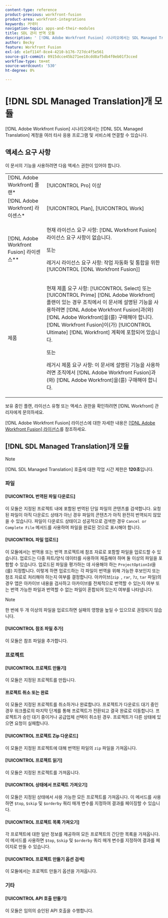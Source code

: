 ```yaml
---
content-type: reference
product-previous: workfront-fusion
product-area: workfront-integrations
keywords: 커넥터
navigation-topic: apps-and-their-modules
title: SDL 관리 번역 모듈
description: ' [!DNL Adobe Workfront Fusion] 시나리오에서는 SDL Managed Translation 계정을 여러 타사 응용 프로그램 및 서비스에 연결할 수 있습니다.'
author: Becky
feature: Workfront Fusion
exl-id: e1ef114f-8ce4-4210-b176-727dc4f5e561
source-git-commit: 0915dcce45b271ee18cdd8af5db4f0eb01f3cced
workflow-type: tm+mt
source-wordcount: '530'
ht-degree: 0%

---
```


# [!DNL SDL Managed Translation]개 모듈

[!DNL Adobe Workfront Fusion] 시나리오에서는 [!DNL SDL Managed Translation] 계정을 여러 타사 응용 프로그램 및 서비스에 연결할 수 있습니다.

## 액세스 요구 사항

이 문서의 기능을 사용하려면 다음 액세스 권한이 있어야 합니다.

<table style="table-layout:auto"> 
 <col> 
 <col> 
 <tbody> 
  <tr> 
   <td role="rowheader">[!DNL Adobe Workfront] 플랜*</td>
  <td> <p>[!UICONTROL Pro] 이상</p> </td>
  </tr> 
  <tr data-mc-conditions=""> 
   <td role="rowheader">[!DNL Adobe Workfront] 라이센스*</td>
   <td> <p>[!UICONTROL Plan], [!UICONTROL Work]</p> </td> 
  </tr> 
  <tr> 
   <td role="rowheader">[!DNL Adobe Workfront Fusion] 라이센스**</td> 
   <td>
   <p>현재 라이선스 요구 사항: [!DNL Workfront Fusion] 라이선스 요구 사항이 없습니다.</p>
   <p>또는</p>
   <p>레거시 라이선스 요구 사항: 작업 자동화 및 통합을 위한 [!UICONTROL [!DNL Workfront Fusion]] </p>
   </td> 
  </tr> 
  <tr> 
   <td role="rowheader">제품</td> 
   <td>
   <p>현재 제품 요구 사항: [!UICONTROL Select] 또는 [!UICONTROL Prime] [!DNL Adobe Workfront] 플랜이 있는 경우 조직에서 이 문서에 설명된 기능을 사용하려면 [!DNL Adobe Workfront Fusion]과(와) [!DNL Adobe Workfront]을(를) 구매해야 합니다. [!DNL Workfront Fusion]이(가) [!UICONTROL Ultimate] [!DNL Workfront] 계획에 포함되어 있습니다.</p>
   <p>또는</p>
   <p>레거시 제품 요구 사항: 이 문서에 설명된 기능을 사용하려면 조직에서 [!DNL Adobe Workfront Fusion]과(와) [!DNL Adobe Workfront]을(를) 구매해야 합니다.</p>
   </td> 
  </tr> 
 </tbody> 
</table>

보유 중인 플랜, 라이선스 유형 또는 액세스 권한을 확인하려면 [!DNL Workfront] 관리자에게 문의하세요.

[!DNL Adobe Workfront Fusion] 라이선스에 대한 자세한 내용은 [[!DNL Adobe Workfront Fusion] 라이선스](../../workfront-fusion/get-started/license-automation-vs-integration.md)를 참조하세요.

## [!DNL SDL Managed Translation]개 모듈

>[!NOTE]
>
>[!DNL SDL Managed Translation] 호출에 대한 작업 시간 제한은 **120초**&#x200B;입니다.

### 파일

#### [!UICONTROL 번역된 파일 다운로드]

이 모듈은 지정된 프로젝트 내에 포함된 번역된 단일 파일의 콘텐츠를 검색합니다. 요청된 파일이 아직 다운로드 상태가 아닌 경우 파일의 콘텐츠가 아직 완전히 번역되지 않았을 수 있습니다. 파일이 다운로드 상태이고 성공적으로 검색한 경우 `Cancel or Complete File` 메서드를 사용하여 파일을 완료된 것으로 표시해야 합니다.

#### [!UICONTROL 파일 업로드]

이 모듈에서는 번역용 또는 번역 프로젝트에 참조 자료로 포함할 파일을 업로드할 수 있습니다. 업로드는 다중 파트/양식 데이터를 사용하여 제출해야 하며 둘 이상의 파일을 포함할 수 있습니다. 업로드된 파일을 평가하는 데 사용해야 하는 `ProjectOptionId`을(를) 지정합니다. 이렇게 하면 업로드하는 각 파일이 번역을 위해 가능한 후보인지 또는 참조 자료로 처리해야 하는지 여부를 결정합니다. 아카이브(`zip `, `rar`, `7z`, `tar` 파일)의 경우 앱은 아카이브 내용을 검사하고 아카이브를 전체적으로 번역할 수 있는지 여부 또는 번역 가능한 파일과 번역할 수 없는 파일이 혼합되어 있는지 여부를 나타냅니다.

>[!NOTE]
>
>한 번에 두 개 이상의 파일을 업로드하면 실패의 영향을 높일 수 있으므로 권장되지 않습니다.

#### [!UICONTROL 참조 파일 추가]

이 모듈은 참조 파일을 추가합니다.

### 프로젝트

#### [!UICONTROL 프로젝트 만들기]

이 모듈은 지정된 프로젝트를 만듭니다.

#### 프로젝트 취소 또는 완료

이 모듈은 지정된 프로젝트를 취소하거나 완료합니다. 프로젝트가 다운로드 대기 중인 경우 워크플로의 마지막 단계를 통해 프로젝트가 전환되고 결국 완료로 이동합니다. 프로젝트가 승인 대기 중이거나 공급업체 선택이 취소된 경우. 프로젝트가 다른 상태에 있으면 요청이 실패합니다.

#### [!UICONTROL 프로젝트 Zip 다운로드]

이 모듈은 지정된 프로젝트에 대해 번역된 파일의 `zip` 파일을 가져옵니다.

#### [!UICONTROL 프로젝트 읽기]

이 모듈은 지정된 프로젝트를 가져옵니다.

#### [!UICONTROL 상태에서 프로젝트 가져오기]

이 모듈은 지정된 상태에서 사용 가능한 모든 프로젝트를 가져옵니다. 이 메서드를 사용하면 `$top`, `$skip` 및 `$orderby` 쿼리 매개 변수를 지정하여 결과를 페이징할 수 있습니다.

#### [!UICONTROL 프로젝트 목록 가져오기]

각 프로젝트에 대한 일반 정보를 제공하여 모든 프로젝트의 간단한 목록을 가져옵니다. 이 메서드를 사용하면 `$top`, `$skip` 및 `$orderby` 쿼리 매개 변수를 지정하여 결과를 페이지로 만들 수 있습니다.

#### [!UICONTROL 프로젝트 만들기 옵션 검색]

이 모듈에서는 프로젝트 만들기 옵션을 가져옵니다.

### 기타

#### [!UICONTROL API 호출 만들기]

이 모듈은 임의의 승인된 API 호출을 수행합니다.
